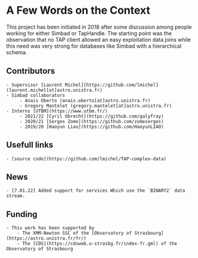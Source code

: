 # A Few Words on the Context

This project has been initiated in 2018 after some discussion among people working for either Simbad or TapHandle.
The starting point was the observation that no TAP client allowed an easy exploitation data joins while 
this need was very strong for databases like Simbad with a hierarchical schema. 

## Contributors
    - Supervisor [Laurent Michel][https://github.com/lmichel] (laurent.michel[at]astro.unistra.fr)
    - Simbad collaborators 
         - Anais Oberto (anais.oberto[at]astro.unistra.fr)
         - Gregory Mantelet (gregory.mantelet[at]astro.unistra.fr)
    - Interns [UTBM](https://www.utbm.fr/)
         - 2021/22 [Cyril Obrecht](https://github.com/galyfray)
         - 2020/21 [Serges Zome](https://github.com/zomeserges)
         - 2019/20 [Haoyun Liao](https://github.com/HaoyunLIAO)

## Usefull links
    - [source code](https://github.com/lmichel/TAP-complex-data)

## News
    - [7.01.22] Added support for services Which use the `BINARY2` data stream.

## Funding
    - This work has been supported by 
        - The XMM-Newton SSC of the [Observatory of Strasbourg](https://astro.unistra.fr/fr/)
        - The [CDS](https://cdsweb.u-strasbg.fr/index-fr.gml) of the Observatory of Strasbourg
